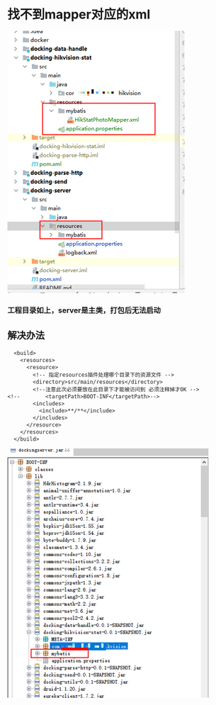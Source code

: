 # 找不到mapper对应的xml

![avatar](https://github.com/sanwancoder/tech_study/blob/master/problem&solution/images/20200312010649.4840e4327532bd92408db11edcb7f61f.png?raw=true)

### 工程目录如上，server是主类，打包后无法启动


## 解决办法
```
  <build>
    <resources>
      <resource>
        <!-- 指定resources插件处理哪个目录下的资源文件 -->
        <directory>src/main/resources</directory>
        <!--注意此次必须要放在此目录下才能被访问到 必须注释掉才OK -->
<!--        <targetPath>BOOT-INF</targetPath>-->
        <includes>
          <include>**/**</include>
        </includes>
      </resource>
    </resources>
  </build>
```


![avatar](https://github.com/sanwancoder/tech_study/blob/master/problem&solution/images/20200312005828.0d7ad9325a3cd7ff9ffc17bd6ffb09f3.png?raw=true)


